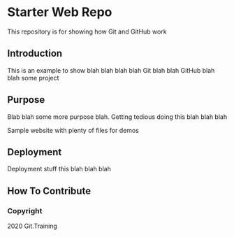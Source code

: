 # Starter Web Repo

This repository is for showing how Git and GitHub work

## Introduction

This is an example to show blah blah blah blah
Git blah blah GitHub blah blah some project

## Purpose

Blab blah some more purpose blah.  Getting tedious doing
this blah blah blah

Sample website with plenty of files for demos

## Deployment

Deployment stuff this blah blah blah

## How To Contribute

### Copyright

2020 Git.Training